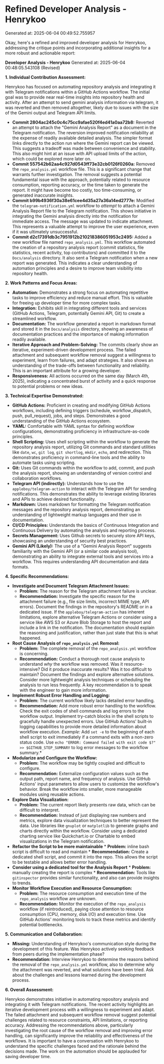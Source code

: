 # Refined Developer Analysis - Henrykoo
Generated at: 2025-06-04 00:49:52.755957

Okay, here's a refined and improved developer analysis for Henrykoo, addressing the critique points and incorporating additional insights for a more robust and actionable report:

**Developer Analysis - Henrykoo**
Generated at: 2025-06-04 00:48:05.543108 (Revised)

**1. Individual Contribution Assessment:**

Henrykoo has focused on automating repository analysis and integrating it with Telegram notifications within a GitHub Actions workflow.  The initial goal was to provide near real-time insights into repository health and activity. After an attempt to send gemini analysis information via telegram, it was reverted and then removed altogether, likely due to issues with the size of the Gemini output and Telegram API limits.

*   **Commit 2804ac245c0c4c75cc9afae520f4ed41a0aa72b8:** Reverted an attempt to attach the "Gemini Analysis Report" as a document in the Telegram notification. The reversion improved notification reliability at the expense of readily available detailed analysis. The simpler format links directly to the action run where the Gemini report can be viewed. This suggests a tradeoff was made between convenience and stability. This also might hint at an issue with API upload limits of the action, which could be explored more later on.
*   **Commit 557542b62aa4c927d0543ff73e32cb0126f0260a:** Removed the `repo_analysis.yml` workflow file. This is a significant change that warrants further investigation. The removal suggests a potential fundamental issue with the approach, potentially related to resource consumption, reporting accuracy, or the time taken to generate the report. It might have become too costly, too time-consuming, or generated inaccurate insights.
*   **Commit b99b4936f30a38e61cee4d35a27a36a14ed2777e:** Modified the `telegram-notification.yml` workflow to *attempt* to attach a Gemini Analysis Report file to the Telegram notification. This shows initiative in integrating the Gemini analysis directly into the notification for immediate access. The message was updated to indicate attachment. This represents a valuable attempt to improve the user experience, even if it was ultimately unsuccessful.
*   **Commit d2c17391db3c7951912b210218386051953c2495:** Added a new workflow file named `repo_analysis.yml`. This workflow automated the creation of a repository analysis report (commit statistics, file statistics, recent activity, top contributors) and committed it to the `Docs/analysis` directory. It also sent a Telegram notification when a new report was generated. This indicates a clear understanding of automation principles and a desire to improve team visibility into repository health.

**2. Work Patterns and Focus Areas:**

*   **Automation:** Demonstrates a strong focus on automating repetitive tasks to improve efficiency and reduce manual effort. This is valuable for freeing up developer time for more complex tasks.
*   **Integration:** Exhibits skill in integrating different tools and services (GitHub Actions, Telegram, potentially Gemini API, Git) to create a streamlined workflow.
*   **Documentation:** The workflow generated a report in markdown format and stored it in the `Docs/analysis` directory, showing an awareness of documentation practices and the importance of making information readily available.
*   **Iterative Approach and Problem-Solving:** The commits clearly show an iterative, experiment-driven development process. The failed attachment and subsequent workflow removal suggest a willingness to experiment, learn from failures, and adapt strategies. It also shows an understanding of the trade-offs between functionality and reliability. This is an important attribute for a growing developer.
*   **Responsiveness:** All actions occurred on the same day (March 4th, 2025), indicating a concentrated burst of activity and a quick response to potential problems or new ideas.

**3. Technical Expertise Demonstrated:**

*   **GitHub Actions:** Proficient in creating and modifying GitHub Actions workflows, including defining triggers (schedule, workflow_dispatch, push, pull_request), jobs, and steps.  Demonstrates a good understanding of the GitHub Actions ecosystem.
*   **YAML:** Comfortable with YAML syntax for defining workflow configurations, demonstrating proficiency in infrastructure-as-code principles.
*   **Shell Scripting:** Uses shell scripting within the workflow to generate the repository analysis report, utilizing Git commands and standard utilities like `date`, `wc`, `git log`, `git shortlog`, `mkdir`, `echo`, and redirection.  This demonstrates proficiency in command-line tools and the ability to automate tasks using scripting.
*   **Git:** Uses Git commands within the workflow to add, commit, and push the analysis report, showing an understanding of version control and collaboration workflows.
*   **Telegram API (indirectly):** Understands how to use the `appleboy/telegram-action` to interact with the Telegram API for sending notifications. This demonstrates the ability to leverage existing libraries and APIs to achieve desired functionality.
*   **Markdown:** Uses markdown for formatting the Telegram notification messages and the repository analysis report, demonstrating an understanding of lightweight markup languages and their use in documentation.
*   **CI/CD Principles:** Understands the basics of Continuous Integration and Continuous Delivery by automating the analysis and reporting process.
*   **Secrets Management:** Uses Github secrets to securely store API keys, showcasing an understanding of security best practices.
*   **Gemini API (Likely):** The use of a "Gemini Analysis Report" suggests familiarity with the Gemini API (or a similar code analysis tool), demonstrating an ability to integrate external tools and services into a workflow.  This requires understanding API documentation and data formats.

**4. Specific Recommendations:**

*   **Investigate and Document Telegram Attachment Issues:**
    *   **Problem:** The reason for the Telegram attachment failure is unclear.
    *   **Recommendation:** Investigate the specific reason for the attachment failure (e.g., file size limits, incorrect MIME type, API errors).  Document the findings in the repository's README or in a dedicated issue. If the `appleboy/telegram-action` has inherent limitations, explore alternative Telegram Actions or consider using a service like AWS S3 or Azure Blob Storage to host the report and include a link in the notification. The documentation should explain the reasoning and justification, rather than just state that this is what happened.
*   **Root Cause Analysis of `repo_analysis.yml` Removal:**
    *   **Problem:** The complete removal of the `repo_analysis.yml` workflow is concerning.
    *   **Recommendation:** Conduct a thorough root cause analysis to understand *why* the workflow was removed. Was it resource-intensive? Did it produce inaccurate results? Was it too difficult to maintain? Document the findings and explore alternative solutions. Consider more lightweight analysis techniques or scheduling the analysis to run less frequently. A key recommendation is to speak with the engineer to gain more information.
*   **Implement Robust Error Handling and Logging:**
    *   **Problem:** The current workflow likely lacks detailed error handling.
    *   **Recommendation:** Add more robust error handling to the workflow. Check the exit codes of shell commands and log errors to the workflow output. Implement try-catch blocks in the shell scripts to gracefully handle unexpected errors. Use GitHub Actions' built-in logging capabilities to provide more detailed information about workflow execution.
    *Example:* Add `set -e` to the beginning of each shell script to exit immediately if a command exits with a non-zero status code. Use `echo "ERROR: Command failed with exit code $?" >> $GITHUB_STEP_SUMMARY` to log error messages to the workflow summary.*
*   **Modularize and Configure the Workflow:**
    *   **Problem:** The workflow may be tightly coupled and difficult to configure.
    *   **Recommendation:** Externalize configuration values such as the output path, report name, and frequency of analysis. Use GitHub Actions' input parameters to allow users to customize the workflow's behavior. Break the workflow into smaller, more manageable modules using reusable actions.
*   **Explore Data Visualization:**
    *   **Problem:** The current report likely presents raw data, which can be difficult to interpret.
    *   **Recommendation:** Instead of just displaying raw numbers and metrics, explore data visualization techniques to better represent the data. Use libraries like `gnuplot` or `matplotlib` to generate graphs and charts directly within the workflow. Consider using a dedicated charting service like Quickchart.io or Chartable to embed visualizations in the Telegram notification.
*   **Refactor the Script to be more maintainable**
        * **Problem:** inline bash script is difficult to read and maintain
        * **Recommendation:** Create a dedicated shell script, and commit it into the repo. This allows the script to be testable and allows better error handling.
*   **Consider using a dedicated tool for the Analysis Report**
        * **Problem:** manually creating the report is complex
        * **Recommendation:** Tools like `gitinspector` provides similar functionality, and also can provide insights to trends.
*   **Monitor Workflow Execution and Resource Consumption:**
    *   **Problem:** The resource consumption and execution time of the `repo_analysis` workflow are unknown.
    *   **Recommendation:** Monitor the execution of the `repo_analysis` workflow (if reintroduced), paying close attention to resource consumption (CPU, memory, disk I/O) and execution time. Use GitHub Actions' monitoring tools to track these metrics and identify potential bottlenecks.

**5. Communication and Collaboration:**

*   **Missing:** Understanding of Henrykoo's communication style during the development of this feature. Was Henrykoo actively seeking feedback from peers during the implementation phase?
*   **Recommendation:** Interview Henrykoo to determine the reasons behind the removal of the `repo_analysis.yml` workflow, also to determine why the attachment was reverted, and what solutions have been tried. Ask about the challenges and lessons learned during the development process.

**6. Overall Assessment:**

Henrykoo demonstrates initiative in automating repository analysis and integrating it with Telegram notifications. The recent activity highlights an iterative development process with a willingness to experiment and adapt. The failed attachment and subsequent workflow removal suggest potential challenges related to resource constraints, API limitations, or reporting accuracy. Addressing the recommendations above, particularly investigating the root cause of the workflow removal and improving error handling, can significantly improve the reliability and effectiveness of the workflows. It is important to have a conversation with Henrykoo to understand the specific challenges faced and the rationale behind the decisions made. The work on the automation should be applauded for saving developer time.
